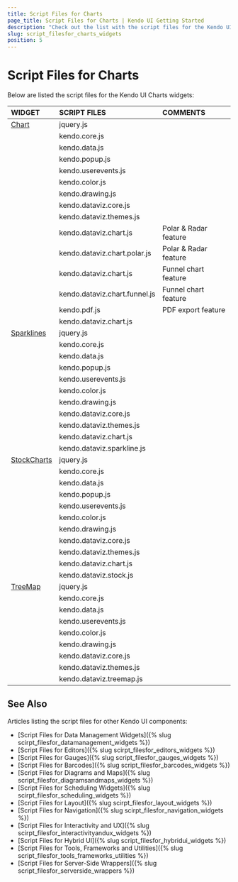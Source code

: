 ```yaml
---
title: Script Files for Charts
page_title: Script Files for Charts | Kendo UI Getting Started
description: "Check out the list with the script files for the Kendo UI Charts widgets."
slug: script_filesfor_charts_widgets
position: 5
---
```


# Script Files for Charts

Below are listed the script files for the Kendo UI Charts widgets:

| WIDGET				| SCRIPT FILES								 |COMMENTS			|
| :---					| :---										|:---						|
| [Chart](http://demos.telerik.com/kendo-ui/chart-api/index)| jquery.js|						|
| 						| kendo.core.js								| 							|
| 						| kendo.data.js								| 							|
| 						| kendo.popup.js								| 							|
| 						| kendo.userevents.js						| 							|
| 						| kendo.color.js							| 							|
| 						| kendo.drawing.js							| 							|
| 						| kendo.dataviz.core.js						| 							|
| 						| kendo.dataviz.themes.js					| 							|
| 						| kendo.dataviz.chart.js					| Polar & Radar feature		|
| 						| kendo.dataviz.chart.polar.js 				| Polar & Radar feature		|
| 						| kendo.dataviz.chart.js 					| Funnel chart feature 		|
| 						| kendo.dataviz.chart.funnel.js				| Funnel chart feature		|
| 						| kendo.pdf.js 								| PDF export feature		|
| 						| kendo.dataviz.chart.js					| 							|
| [Sparklines](http://demos.telerik.com/kendo-ui/sparklines/index)| jquery.js| 					|
| 						| kendo.core.js								| 							|
| 						| kendo.data.js								| 							|
| 						| kendo.popup.js								| 							|
| 						| kendo.userevents.js						| 							|
| 						| kendo.color.js							| 							|
| 						| kendo.drawing.js							| 							|
| 						| kendo.dataviz.core.js						| 							|
| 						| kendo.dataviz.themes.js					| 							|
| 						| kendo.dataviz.chart.js					| 							|
| 						| kendo.dataviz.sparkline.js				| 							|
| [StockCharts](http://demos.telerik.com/kendo-ui/financial/index)| jquery.js|					|
| 						| kendo.core.js								| 							|
| 						| kendo.data.js								| 							|
| 						| kendo.popup.js								| 							|
| 						| kendo.userevents.js						| 							|
| 						| kendo.color.js							| 							|
| 						| kendo.drawing.js							| 							|
| 						| kendo.dataviz.core.js						| 							|
| 						| kendo.dataviz.themes.js					| 							|
| 						| kendo.dataviz.chart.js					| 							|
| 						| kendo.dataviz.stock.js				| 							|
| [TreeMap](http://demos.telerik.com/kendo-ui/treemap/index)| jquery.js|						|
| 						| kendo.core.js								| 							|
| 						| kendo.data.js								| 							|
| 						| kendo.userevents.js						| 							|
| 						| kendo.color.js							| 							|
| 						| kendo.drawing.js							| 							|
| 						| kendo.dataviz.core.js						| 							|
| 						| kendo.dataviz.themes.js					| 							|
| 						| kendo.dataviz.treemap.js					| 							|

## See Also

Articles listing the script files for other Kendo UI components:

+ [Script Files for Data Management Widgets]({% slug scirpt_filesfor_datamanagement_widgets %})  
+ [Script Files for Editors]({% slug scirpt_filesfor_editors_widgets %})
+ [Script Files for Gauges]({% slug script_filesfor_gauges_widgets %})
+ [Script Files for Barcodes]({% slug script_filesfor_barcodes_widgets %})
+ [Script Files for Diagrams and Maps]({% slug script_filesfor_diagramsandmaps_widgets %})
+ [Script Files for Scheduling Widgets]({% slug scirpt_filesfor_scheduling_widgets %})
+ [Script Files for Layout]({% slug scirpt_filesfor_layout_widgets %})
+ [Script Files for Navigation]({% slug scirpt_filesfor_navigation_widgets %})
+ [Script Files for Interactivity and UX]({% slug scirpt_filesfor_interactivityandux_widgets %})
+ [Script Files for Hybrid UI]({% slug script_filesfor_hybridui_widgets %})
+ [Script Files for Tools, Frameworks and Utilities]({% slug script_filesfor_tools_frameworks_utilities %})
+ [Script Files for Server-Side Wrappers]({% slug script_filesfor_serverside_wrappers %})
